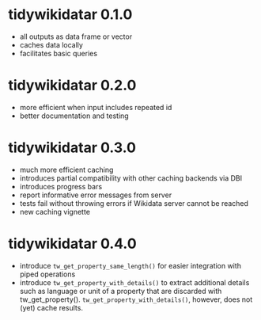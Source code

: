 # tidywikidatar 0.1.0

* all outputs as data frame or vector
* caches data locally
* facilitates basic queries

# tidywikidatar 0.2.0

* more efficient when input includes repeated id
* better documentation and testing

# tidywikidatar 0.3.0

* much more efficient caching
* introduces partial compatibility with other caching backends via DBI
* introduces progress bars
* report informative error messages from server
* tests fail without throwing errors if Wikidata server cannot be reached
* new caching vignette

# tidywikidatar 0.4.0

* introduce `tw_get_property_same_length()` for easier integration with piped operations
* introduce `tw_get_property_with_details()` to extract additional details such as language or unit of a property that are discarded with tw_get_property(). `tw_get_property_with_details()`, however, does not (yet) cache results.

